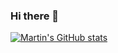 ### Hi there 👋

[![Martin's GitHub stats](https://github-readme-stats.vercel.app/api?username=cepedus&show_icons=true&theme=prussian&count_private=true)](https://github.com/anuraghazra/github-readme-stats)
